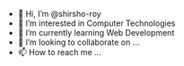 - 👋 Hi, I’m @shirsho-roy
- 👀 I’m interested in Computer Technologies
- 🌱 I’m currently learning Web Development
- 💞️ I’m looking to collaborate on ...
- 📫 How to reach me ...

<!---
shirsho-roy/shirsho-roy is a ✨ special ✨ repository because its `README.md` (this file) appears on your GitHub profile.
You can click the Preview link to take a look at your changes.
--->
